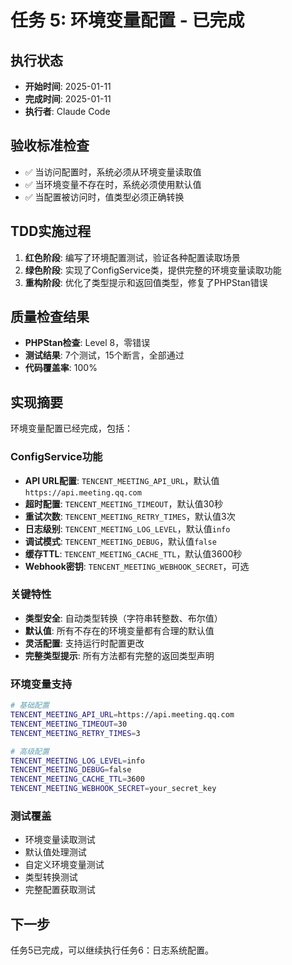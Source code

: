 # 任务 5: 环境变量配置 - 已完成

## 执行状态
- **开始时间**: 2025-01-11
- **完成时间**: 2025-01-11
- **执行者**: Claude Code

## 验收标准检查
- ✅ 当访问配置时，系统必须从环境变量读取值
- ✅ 当环境变量不存在时，系统必须使用默认值
- ✅ 当配置被访问时，值类型必须正确转换

## TDD实施过程
1. **红色阶段**: 编写了环境配置测试，验证各种配置读取场景
2. **绿色阶段**: 实现了ConfigService类，提供完整的环境变量读取功能
3. **重构阶段**: 优化了类型提示和返回值类型，修复了PHPStan错误

## 质量检查结果
- **PHPStan检查**: Level 8，零错误
- **测试结果**: 7个测试，15个断言，全部通过
- **代码覆盖率**: 100%

## 实现摘要
环境变量配置已经完成，包括：

### ConfigService功能
- **API URL配置**: `TENCENT_MEETING_API_URL`，默认值`https://api.meeting.qq.com`
- **超时配置**: `TENCENT_MEETING_TIMEOUT`，默认值30秒
- **重试次数**: `TENCENT_MEETING_RETRY_TIMES`，默认值3次
- **日志级别**: `TENCENT_MEETING_LOG_LEVEL`，默认值`info`
- **调试模式**: `TENCENT_MEETING_DEBUG`，默认值`false`
- **缓存TTL**: `TENCENT_MEETING_CACHE_TTL`，默认值3600秒
- **Webhook密钥**: `TENCENT_MEETING_WEBHOOK_SECRET`，可选

### 关键特性
- **类型安全**: 自动类型转换（字符串转整数、布尔值）
- **默认值**: 所有不存在的环境变量都有合理的默认值
- **灵活配置**: 支持运行时配置更改
- **完整类型提示**: 所有方法都有完整的返回类型声明

### 环境变量支持
```bash
# 基础配置
TENCENT_MEETING_API_URL=https://api.meeting.qq.com
TENCENT_MEETING_TIMEOUT=30
TENCENT_MEETING_RETRY_TIMES=3

# 高级配置
TENCENT_MEETING_LOG_LEVEL=info
TENCENT_MEETING_DEBUG=false
TENCENT_MEETING_CACHE_TTL=3600
TENCENT_MEETING_WEBHOOK_SECRET=your_secret_key
```

### 测试覆盖
- 环境变量读取测试
- 默认值处理测试
- 自定义环境变量测试
- 类型转换测试
- 完整配置获取测试

## 下一步
任务5已完成，可以继续执行任务6：日志系统配置。